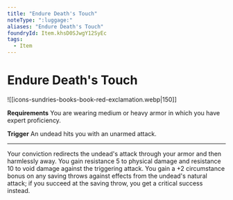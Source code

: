 ```yaml
---
title: "Endure Death's Touch"
noteType: ":luggage:"
aliases: "Endure Death's Touch"
foundryId: Item.khsD0SJwgY12SyEc
tags:
  - Item
---
```


# Endure Death's Touch
![[icons-sundries-books-book-red-exclamation.webp|150]]

**Requirements** You are wearing medium or heavy armor in which you have expert proficiency.

**Trigger** An undead hits you with an unarmed attack.

* * *

Your conviction redirects the undead's attack through your armor and then harmlessly away. You gain resistance 5 to physical damage and resistance 10 to void damage against the triggering attack. You gain a +2 circumstance bonus on any saving throws against effects from the undead's natural attack; if you succeed at the saving throw, you get a critical success instead.
